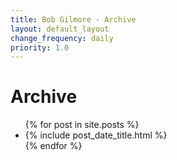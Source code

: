```yaml
---
title: Bob Gilmore - Archive
layout: default_layout
change_frequency: daily
priority: 1.0
---
```


<div id="archive">
  <h1>Archive</h1>
  <ul class="posts unstyled">
    {% for post in site.posts %}
      <li>
        {% include post_date_title.html %}
    </li>
    {% endfor %}
  </ul>
</div>
